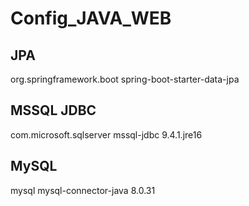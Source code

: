 # Config_JAVA_WEB
## JPA

<dependency>
    <groupId>org.springframework.boot</groupId>
    <artifactId>spring-boot-starter-data-jpa</artifactId>
</dependency>

## MSSQL JDBC

<dependency>
    <groupId>com.microsoft.sqlserver</groupId>
    <artifactId>mssql-jdbc</artifactId>
    <version>9.4.1.jre16</version>
</dependency>

## MySQL

<dependency>
    <groupId>mysql</groupId>
    <artifactId>mysql-connector-java</artifactId>
    <version>8.0.31</version>
</dependency>
